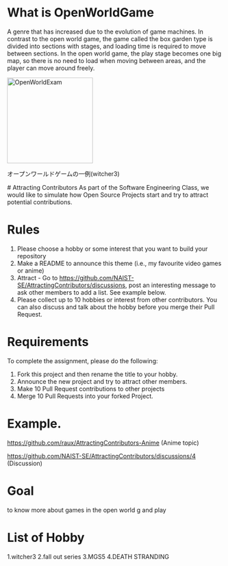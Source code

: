 # What is OpenWorldGame
A genre that has increased due to the evolution of game machines. In contrast to the open world game, the game called the box garden type is divided into sections with stages, and loading time is required to move between sections. In the open world game, the play stage becomes one big map, so there is no need to load when moving between areas, and the player can move around freely.
<div>
<img 
     alt="OpenWorldExam"
     src="https://github.com/FranceRat/AttractingContributors-OpenWorldGame/blob/main/image/OpenworldGame.png"
     width="200px" />
  <p>オープンワールドゲームの一例(witcher3)</p>
</div>
# Attracting Contributors
As part of the Software Engineering Class, we would like to simulate how Open Source Projects start and try to attract potential contributions.

# Rules

1. Please choose a hobby or some interest that you want to build your repository
2. Make a README to announce this theme (i.e., my favourite video games or anime)
3. Attract - Go to https://github.com/NAIST-SE/AttractingContributors/discussions, post an interesting message to ask other members to add a list. See example below.
4. Please collect up to 10 hobbies or interest from other contributors. You can also discuss and talk about the hobby before you merge their Pull Request.

# Requirements
To complete the assignment, please do the following:
1. Fork this project and then rename the title to your hobby. 
2. Announce the new project and try to attract other members.
3. Make 10 Pull Request contributions to other projects
4. Merge 10 Pull Requests into your forked Project.

# Example. 
https://github.com/raux/AttractingContributors-Anime (Anime topic)

https://github.com/NAIST-SE/AttractingContributors/discussions/4 (Discussion)

# Goal
to know more about games in the open world g and play

# List of Hobby
1.witcher3
2.fall out series
3.MGS5
4.DEATH STRANDING
